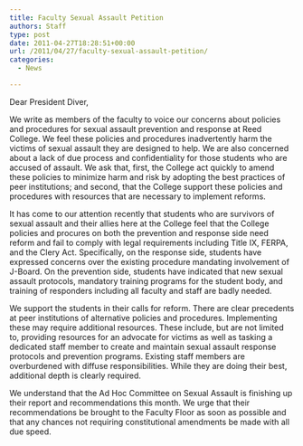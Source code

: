 ```yaml
---
title: Faculty Sexual Assault Petition
authors: Staff
type: post
date: 2011-04-27T18:28:51+00:00
url: /2011/04/27/faculty-sexual-assault-petition/
categories:
  - News

---
```

Dear President Diver,

We write as members of the faculty to voice our concerns about policies and procedures for sexual assault prevention and response at Reed College. We feel these policies and procedures inadvertently harm the victims of sexual assault they are designed to help. We are also concerned about a lack of due process and confidentiality for those students who are accused of assault. We ask that, first, the College act quickly to amend these policies to minimize harm and risk by adopting the best practices of peer institutions; and second, that the College support these policies and procedures with resources that are necessary to implement reforms.

It has come to our attention recently that students who are survivors of sexual assault and their allies here at the College feel that the College policies and procures on both the prevention and response side need reform and fail to comply with legal requirements including Title IX, FERPA, and the Clery Act. Specifically, on the response side, students have expressed concerns over the existing procedure mandating involvement of J-Board. On the prevention side, students have indicated that new sexual assault protocols, mandatory training programs for the student body, and training of responders including all faculty and staff are badly needed.

We support the students in their calls for reform. There are clear precedents at peer institutions of alternative policies and procedures. Implementing these may require additional resources. These include, but are not limited to, providing resources for an advocate for victims as well as tasking a dedicated staff member to create and maintain sexual assault response protocols and prevention programs. Existing staff members are overburdened with diffuse responsibilities. While they are doing their best, additional depth is clearly required.

We understand that the Ad Hoc Committee on Sexual Assault is finishing up their report and recommendations this month. We urge that their recommendations be brought to the Faculty Floor as soon as possible and that any chances not requiring constitutional amendments be made with all due speed.

&nbsp;